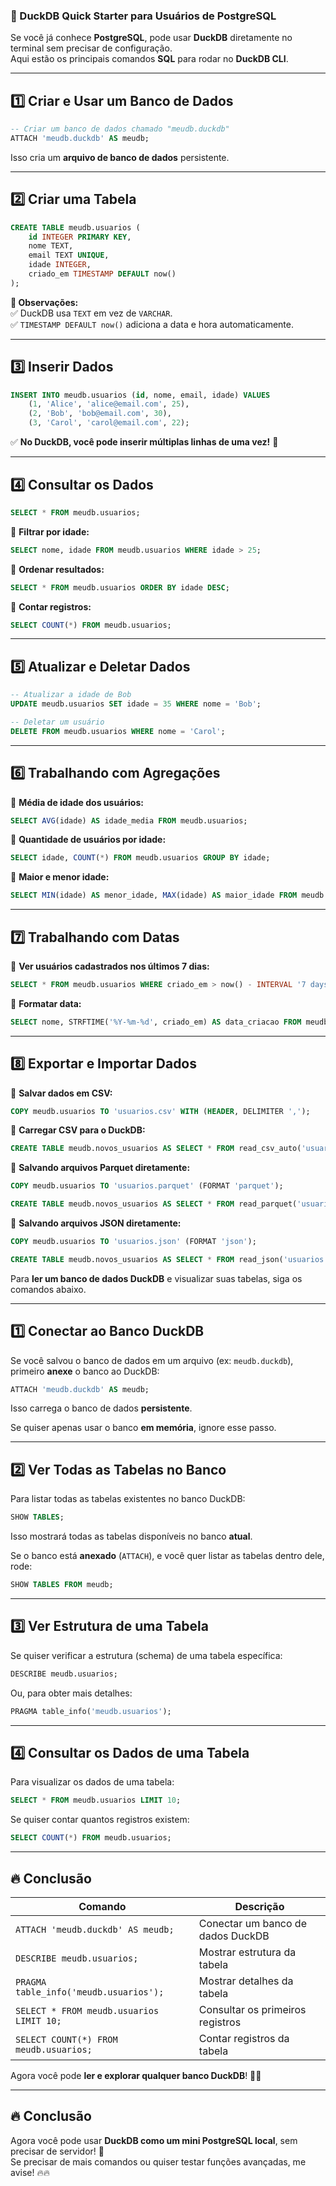 ### **🦆 DuckDB Quick Starter para Usuários de PostgreSQL**  

Se você já conhece **PostgreSQL**, pode usar **DuckDB** diretamente no terminal sem precisar de configuração.  
Aqui estão os principais comandos **SQL** para rodar no **DuckDB CLI**.

---

## **1️⃣ Criar e Usar um Banco de Dados**
```sql
-- Criar um banco de dados chamado "meudb.duckdb"
ATTACH 'meudb.duckdb' AS meudb;
```
Isso cria um **arquivo de banco de dados** persistente.

---

## **2️⃣ Criar uma Tabela**
```sql
CREATE TABLE meudb.usuarios (
    id INTEGER PRIMARY KEY,
    nome TEXT,
    email TEXT UNIQUE,
    idade INTEGER,
    criado_em TIMESTAMP DEFAULT now()
);
```
**📝 Observações:**  
✅ DuckDB usa `TEXT` em vez de `VARCHAR`.  
✅ `TIMESTAMP DEFAULT now()` adiciona a data e hora automaticamente.  

---

## **3️⃣ Inserir Dados**
```sql
INSERT INTO meudb.usuarios (id, nome, email, idade) VALUES
    (1, 'Alice', 'alice@email.com', 25),
    (2, 'Bob', 'bob@email.com', 30),
    (3, 'Carol', 'carol@email.com', 22);
```

✅ **No DuckDB, você pode inserir múltiplas linhas de uma vez!** 🚀  

---

## **4️⃣ Consultar os Dados**
```sql
SELECT * FROM meudb.usuarios;
```

🔹 **Filtrar por idade:**  
```sql
SELECT nome, idade FROM meudb.usuarios WHERE idade > 25;
```

🔹 **Ordenar resultados:**  
```sql
SELECT * FROM meudb.usuarios ORDER BY idade DESC;
```

🔹 **Contar registros:**  
```sql
SELECT COUNT(*) FROM meudb.usuarios;
```

---

## **5️⃣ Atualizar e Deletar Dados**
```sql
-- Atualizar a idade de Bob
UPDATE meudb.usuarios SET idade = 35 WHERE nome = 'Bob';

-- Deletar um usuário
DELETE FROM meudb.usuarios WHERE nome = 'Carol';
```

---

## **6️⃣ Trabalhando com Agregações**
🔹 **Média de idade dos usuários:**  
```sql
SELECT AVG(idade) AS idade_media FROM meudb.usuarios;
```

🔹 **Quantidade de usuários por idade:**  
```sql
SELECT idade, COUNT(*) FROM meudb.usuarios GROUP BY idade;
```

🔹 **Maior e menor idade:**  
```sql
SELECT MIN(idade) AS menor_idade, MAX(idade) AS maior_idade FROM meudb.usuarios;
```

---

## **7️⃣ Trabalhando com Datas**
🔹 **Ver usuários cadastrados nos últimos 7 dias:**  
```sql
SELECT * FROM meudb.usuarios WHERE criado_em > now() - INTERVAL '7 days';
```

🔹 **Formatar data:**  
```sql
SELECT nome, STRFTIME('%Y-%m-%d', criado_em) AS data_criacao FROM meudb.usuarios;
```

---

## **8️⃣ Exportar e Importar Dados**
🔹 **Salvar dados em CSV:**  
```sql
COPY meudb.usuarios TO 'usuarios.csv' WITH (HEADER, DELIMITER ',');
```

🔹 **Carregar CSV para o DuckDB:**  
```sql
CREATE TABLE meudb.novos_usuarios AS SELECT * FROM read_csv_auto('usuarios.csv');
```

🔹 **Salvando arquivos Parquet diretamente:**  
```sql
COPY meudb.usuarios TO 'usuarios.parquet' (FORMAT 'parquet');
```

```sql
CREATE TABLE meudb.novos_usuarios AS SELECT * FROM read_parquet('usuarios.parquet');
```

🔹 **Salvando arquivos JSON diretamente:**  
```sql
COPY meudb.usuarios TO 'usuarios.json' (FORMAT 'json');
```

```sql
CREATE TABLE meudb.novos_usuarios AS SELECT * FROM read_json('usuarios.json');
```

Para **ler um banco de dados DuckDB** e visualizar suas tabelas, siga os comandos abaixo.

---

## **1️⃣ Conectar ao Banco DuckDB**
Se você salvou o banco de dados em um arquivo (ex: `meudb.duckdb`), primeiro **anexe** o banco ao DuckDB:
```sql
ATTACH 'meudb.duckdb' AS meudb;
```
Isso carrega o banco de dados **persistente**.

Se quiser apenas usar o banco **em memória**, ignore esse passo.

---

## **2️⃣ Ver Todas as Tabelas no Banco**
Para listar todas as tabelas existentes no banco DuckDB:
```sql
SHOW TABLES;
```
Isso mostrará todas as tabelas disponíveis no banco **atual**.

Se o banco está **anexado** (`ATTACH`), e você quer listar as tabelas dentro dele, rode:
```sql
SHOW TABLES FROM meudb;
```

---

## **3️⃣ Ver Estrutura de uma Tabela**
Se quiser verificar a estrutura (schema) de uma tabela específica:
```sql
DESCRIBE meudb.usuarios;
```

Ou, para obter mais detalhes:
```sql
PRAGMA table_info('meudb.usuarios');
```

---

## **4️⃣ Consultar os Dados de uma Tabela**
Para visualizar os dados de uma tabela:
```sql
SELECT * FROM meudb.usuarios LIMIT 10;
```

Se quiser contar quantos registros existem:
```sql
SELECT COUNT(*) FROM meudb.usuarios;
```

---

## **🔥 Conclusão**
| **Comando** | **Descrição** |
|------------|-------------|
| `ATTACH 'meudb.duckdb' AS meudb;` | Conectar um banco de dados DuckDB |
| `DESCRIBE meudb.usuarios;` | Mostrar estrutura da tabela |
| `PRAGMA table_info('meudb.usuarios');` | Mostrar detalhes da tabela |
| `SELECT * FROM meudb.usuarios LIMIT 10;` | Consultar os primeiros registros |
| `SELECT COUNT(*) FROM meudb.usuarios;` | Contar registros da tabela |

Agora você pode **ler e explorar qualquer banco DuckDB**! 🚀🔥

---

## **🔥 Conclusão**
Agora você pode usar **DuckDB como um mini PostgreSQL local**, sem precisar de servidor! 🚀  
Se precisar de mais comandos ou quiser testar funções avançadas, me avise! 🔥🔥